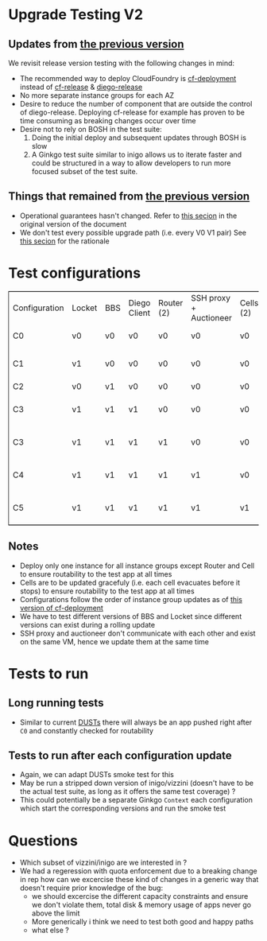 # Upgrade Testing V2<a id="sec-1" name="sec-1"></a>

## Updates from [the previous version](https://github.com/cloudfoundry/diego-dev-notes/blob/master/proposals/release-versioning-testing.md)<a id="sec-1-1" name="sec-1-1"></a>

We revisit release version testing with the following changes in mind:
-   The recommended way to deploy CloudFoundry is [cf-deployment](https://github.com/cloudfoundry/cf-deployment) instead of [cf-release](https://github.com/cloudfoundry/cf-release) & [diego-release](https://github.com/cloudfoundry/diego-release)
-   No more separate instance groups for each AZ
-   Desire to reduce the number of component that are outside the control of diego-release. Deploying cf-release for example has proven to be time consuming as breaking changes occur over time
-   Desire not to rely on BOSH in the test suite:
    1.  Doing the initial deploy and subsequent updates through BOSH is slow
    2.  A Ginkgo test suite similar to inigo allows us to iterate faster and could be structured in a way to allow developers to run more focused subset of the test suite.

## Things that remained from [the previous version](https://github.com/cloudfoundry/diego-dev-notes/blob/master/proposals/release-versioning-testing.md)<a id="sec-1-2" name="sec-1-2"></a>

-   Operational guarantees hasn't changed. Refer to [this secion](https://github.com/cloudfoundry/diego-dev-notes/blob/master/proposals/release-versioning-testing.md#operational-guarantees) in the original version of the document
-   We don't test every possible upgrade path (i.e. every V0 V1 pair) See [this secion](https://github.com/cloudfoundry/diego-dev-notes/blob/master/proposals/release-versioning-testing.md#selection-of-versions-for-testing) for the rationale

# Test configurations<a id="sec-2" name="sec-2"></a>

<table border="2" cellspacing="0" cellpadding="6" rules="groups" frame="hsides">


<colgroup>
<col  class="left" />

<col  class="left" />

<col  class="left" />

<col  class="left" />

<col  class="left" />

<col  class="left" />

<col  class="left" />

<col  class="left" />
</colgroup>
<tbody>
<tr>
<td class="left">Configuration</td>
<td class="left">Locket</td>
<td class="left">BBS</td>
<td class="left">Diego Client</td>
<td class="left">Router (2)</td>
<td class="left">SSH proxy + Auctioneer</td>
<td class="left">Cells (2)</td>
<td class="left">Notes</td>
</tr>


<tr>
<td class="left">C0</td>
<td class="left">v0</td>
<td class="left">v0</td>
<td class="left">v0</td>
<td class="left">v0</td>
<td class="left">v0</td>
<td class="left">v0</td>
<td class="left">Initial configuration</td>
</tr>


<tr>
<td class="left">C1</td>
<td class="left">v1</td>
<td class="left">v0</td>
<td class="left">v0</td>
<td class="left">v0</td>
<td class="left">v0</td>
<td class="left">v0</td>
<td class="left">Simulates upgrading diego-api</td>
</tr>


<tr>
<td class="left">C2</td>
<td class="left">v0</td>
<td class="left">v1</td>
<td class="left">v0</td>
<td class="left">v0</td>
<td class="left">v0</td>
<td class="left">v0</td>
<td class="left">&#xa0;</td>
</tr>


<tr>
<td class="left">C3</td>
<td class="left">v1</td>
<td class="left">v1</td>
<td class="left">v1</td>
<td class="left">v0</td>
<td class="left">v0</td>
<td class="left">v0</td>
<td class="left">Simulates API upgrading</td>
</tr>


<tr>
<td class="left">C3</td>
<td class="left">v1</td>
<td class="left">v1</td>
<td class="left">v1</td>
<td class="left">v1</td>
<td class="left">v0</td>
<td class="left">v0</td>
<td class="left">Simulates Router upgrading</td>
</tr>


<tr>
<td class="left">C4</td>
<td class="left">v1</td>
<td class="left">v1</td>
<td class="left">v1</td>
<td class="left">v1</td>
<td class="left">v1</td>
<td class="left">v0</td>
<td class="left">Simulates scheduler upgrading</td>
</tr>


<tr>
<td class="left">C5</td>
<td class="left">v1</td>
<td class="left">v1</td>
<td class="left">v1</td>
<td class="left">v1</td>
<td class="left">v1</td>
<td class="left">v1</td>
<td class="left">Simulates cell upgrading</td>
</tr>
</tbody>
</table>

## Notes<a id="sec-2-1" name="sec-2-1"></a>

-   Deploy only one instance for all instance groups except Router and Cell to ensure routability to the test app at all times
-   Cells are to be updated gracefuly (i.e. each cell evacuates before it stops) to ensure routability to the test app at all times
-   Configurations follow the order of instance group updates as of [this version of cf-deployment](https://github.com/cloudfoundry/cf-deployment/commit/9be2644da8de08540891e24856bbdb88f9a83f67)
-   We have to test different versions of BBS and Locket since different versions can exist during a rolling update
-   SSH proxy and auctioneer don't communicate with each other and exist on the same VM, hence we update them at the same time

# Tests to run<a id="sec-3" name="sec-3"></a>

## Long running tests<a id="sec-3-1" name="sec-3-1"></a>

-   Similar to current [DUSTs](https://github.com/cloudfoundry/diego-upgrade-stability-tests) there will always be an app pushed right after `C0` and constantly checked for routability

## Tests to run after each configuration update<a id="sec-3-2" name="sec-3-2"></a>

-   Again, we can adapt DUSTs smoke test for this
-   May be run a stripped down version of inigo/vizzini (doesn't have to be the actual test suite, as long as it offers the same test coverage) ?
-   This could potentially be a separate Ginkgo `Context` each configuration which start the corresponding versions and run the smoke test

# Questions<a id="sec-4" name="sec-4"></a>

-   Which subset of vizzini/inigo are we interested in ?
-   We had a regeression with quota enforcement due to a breaking change in rep how can we excercise these kind of changes in a generic way that doesn't require prior knowledge of the bug:
    -   we should excercise the different capacity constraints and ensure we don't violate them, total disk & memory usage of apps never go above the limit
    -   More generically i think we need to test both good and happy paths
    -   what else ?
